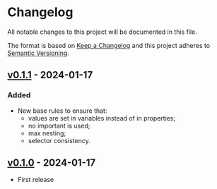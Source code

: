 # Changelog

All notable changes to this project will be documented in this file.

The format is based on [Keep a Changelog](http://keepachangelog.com/en/1.0.0/)
and this project adheres to [Semantic Versioning](http://semver.org/spec/v2.0.0.html).

## [v0.1.1] - 2024-01-17

### Added

- New base rules to ensure that:
  - values are set in variables instead of in properties;
  - no important is used;
  - max nesting;
  - selector consistency.

## [v0.1.0] - 2024-01-17

- First release

[v0.1.1]: https://www.npmjs.com/package/@dipcode/stylelint-config/v/0.1.1
[v0.1.0]: https://www.npmjs.com/package/@dipcode/stylelint-config/v/0.1.0
